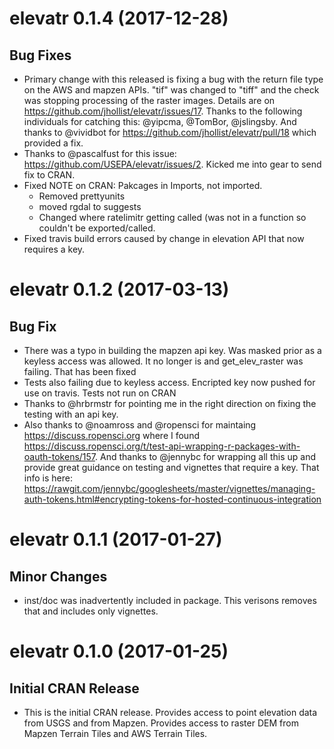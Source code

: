 elevatr 0.1.4 (2017-12-28)
==========================
## Bug Fixes
- Primary change with this released is fixing a bug with the return file type on the AWS and mapzen APIs.  "tif" was changed to "tiff" and the check was stopping processing of the raster images.  Details are on <https://github.com/jhollist/elevatr/issues/17>. Thanks to the following individuals for catching this: @yipcma, @TomBor, @jslingsby.  And thanks to @vividbot for <https://github.com/jhollist/elevatr/pull/18> which provided a fix.  
- Thanks to @pascalfust for this issue: <https://github.com/USEPA/elevatr/issues/2>.  Kicked me into gear to send fix to CRAN.
- Fixed NOTE on CRAN: Pakcages in Imports, not imported.
    - Removed prettyunits
    - moved rgdal to suggests
    - Changed where ratelimitr getting called (was not in a function so couldn't be exported/called.
- Fixed travis build errors caused by change in elevation API that now requires a key.

elevatr 0.1.2 (2017-03-13)
==========================

## Bug Fix
- There was a typo in building the mapzen api key.  Was masked prior as a keyless access was allowed.  It no longer is and get_elev_raster was failing.  That has been fixed
- Tests also failing due to keyless access.  Encripted key now pushed for use on travis.  Tests not run on CRAN
- Thanks to @hrbrmstr for pointing me in the right direction on fixing the testing with an api key.
- Also thanks to @noamross and @ropensci for maintaing <https://discuss.ropensci.org> where I found <https://discuss.ropensci.org/t/test-api-wrapping-r-packages-with-oauth-tokens/157>.  And thanks to @jennybc for wrapping all this up and provide great guidance on testing and vignettes that require a key.  That info is here: <https://rawgit.com/jennybc/googlesheets/master/vignettes/managing-auth-tokens.html#encrypting-tokens-for-hosted-continuous-integration>


elevatr 0.1.1 (2017-01-27)
==========================

## Minor Changes
- inst/doc was inadvertently included in package.  This verisons removes that and includes only vignettes.


elevatr 0.1.0 (2017-01-25)
==========================

## Initial CRAN Release
- This is the initial CRAN release. Provides access to point elevation data from USGS and from Mapzen.  Provides access to raster DEM from Mapzen Terrain Tiles and AWS Terrain Tiles.
